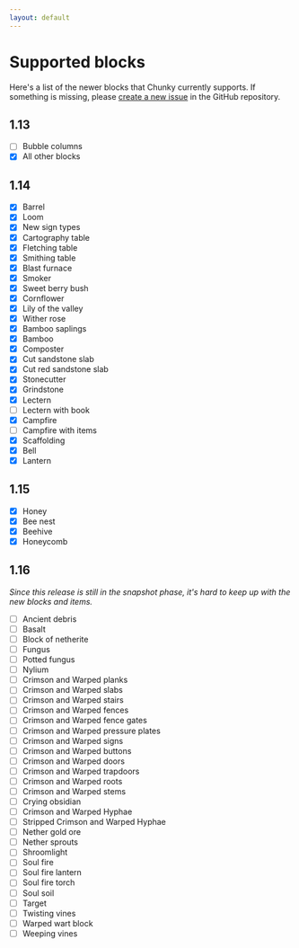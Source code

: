 ```yaml
---
layout: default
---
```


# Supported blocks

Here's a list of the newer blocks that Chunky currently supports. If something is missing, please [create a new issue](https://github.com/leMaik/chunky/issues) in the GitHub repository.

## 1.13

- [ ] Bubble columns
- [x] All other blocks

## 1.14

- [x] Barrel
- [x] Loom
- [x] New sign types
- [x] Cartography table
- [x] Fletching table
- [x] Smithing table
- [x] Blast furnace
- [x] Smoker
- [x] Sweet berry bush
- [x] Cornflower
- [x] Lily of the valley
- [x] Wither rose
- [x] Bamboo saplings
- [x] Bamboo
- [x] Composter
- [x] Cut sandstone slab
- [x] Cut red sandstone slab
- [x] Stonecutter
- [x] Grindstone
- [x] Lectern
- [ ] Lectern with book
- [x] Campfire
- [ ] Campfire with items
- [x] Scaffolding
- [x] Bell
- [x] Lantern

## 1.15

- [x] Honey
- [x] Bee nest
- [x] Beehive
- [x] Honeycomb

## 1.16

_Since this release is still in the snapshot phase, it's hard to keep up with the new blocks and items._

- [ ] Ancient debris
- [ ] Basalt
- [ ] Block of netherite
- [ ] Fungus
- [ ] Potted fungus
- [ ] Nylium
- [ ] Crimson and Warped planks
- [ ] Crimson and Warped slabs
- [ ] Crimson and Warped stairs
- [ ] Crimson and Warped fences
- [ ] Crimson and Warped fence gates
- [ ] Crimson and Warped pressure plates
- [ ] Crimson and Warped signs
- [ ] Crimson and Warped buttons
- [ ] Crimson and Warped doors
- [ ] Crimson and Warped trapdoors
- [ ] Crimson and Warped roots
- [ ] Crimson and Warped stems
- [ ] Crying obsidian
- [ ] Crimson and Warped Hyphae
- [ ] Stripped Crimson and Warped Hyphae
- [ ] Nether gold ore
- [ ] Nether sprouts
- [ ] Shroomlight
- [ ] Soul fire
- [ ] Soul fire lantern
- [ ] Soul fire torch
- [ ] Soul soil
- [ ] Target
- [ ] Twisting vines
- [ ] Warped wart block
- [ ] Weeping vines
